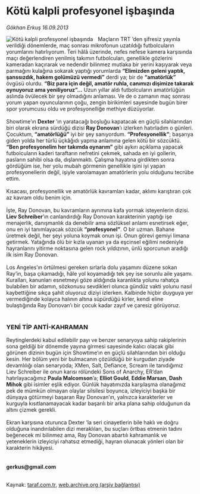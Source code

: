# Kötü kalpli profesyonel işbaşında

*Gökhan Erkuş 16.09.2013*

<div class="yazi"><img align="left" alt="Kötü kalpli profesyonel işbaşında" border="0" src="http://www.taraf.com.tr/fotoraflar/makaleler/kotu-kalpli-profesyonel-isbasinda_7111_orijinal.jpg" style="border-right-width:10px; border-color:#FFFFFF"/>Maçların TRT ’den şifresiz yayınla verildiği dönemlerde, maç sonrası mikrofonun uzatıldığı futbolcuların yorumlarını hatırlıyorum. Teri hâlâ üzerinde, nefes nefese kamera karşısında maçı değerlendiren yenilmiş takımın futbolcuları, genellikle gözlerini kameradan kaçırarak ve nedendir bilinmez mutlaka bir yerini kaşıyarak veya parmağını kulağına sokarak yaptığı yorumlarda <strong>“Elimizden geleni yaptık, şanssızdık, hakem golümüzü vermedi”</strong> derdi ya; bir de <strong>“amatörlük”</strong> övgüsü olurdu. <strong>“Biz para için değil, amatör ruhla, canımızı dişimize takarak oynuyoruz ama yeniliyoruz”...</strong> Uzun yıllar aldı futbolcuların amatörlüğün aslında övülecek bir şey olmadığını anlaması. Ve de o zamanın maç sonrası yorum yapan oyuncularının çoğu, zengin birikimleri sayesinde bugün birer spor yorumcusu oldu ve profesyonelliğe methiye düzüyorlar.<br/><br/>Showtime’ın <strong>Dexter</strong> ’ın yaratacağı boşluğu kapatacak en güçlü silahlarından biri olarak ekrana sürdüğü dizisi <strong>Ray Donovan</strong>’ı izlerken hatırladım o günleri. Çocuktum, <strong>“amatörlüğü”</strong> iyi bir şey sanıyordum. <strong>“Profesyonellik”</strong>; başarıya giden yolda her türlü üçkâğıdı yapma anlamına gelen kötü bir sözcüktü. <strong>“Ben profesyonelim her takımda oynarım”</strong> gibi aykırı açıklama yapacak futbolcuların kaderi taraftarın nefretini çekmek, sahada en iyi gollerin, pasların sahibi olsa da, dışlanmaktı. Çalışma hayatına girdikten sonra gördüğüm ise, her yolu mubah görmenin genellikle işini iyi yapan profesyonellerin değil, işiyle varolamayan amatörlerin yolu olduğunu tecrübe ettim.<br/><br/>Kısacası, profesyonellik ve amatörlük kavramları kadar, aklımı karıştıran çok az kavram oldu benim için.<br/><br/>İşte, Ray Donovan, bu kavramların ayrımına kafa yormak isteyenlerin dizisi. <strong>Liev Schreiber</strong>’ın canlandırdığı Ray Donovan karakterinin yaptığı işe menajerlik, danışmanlık da denebilir ama sözlüksel anlamı esnetirsek eğer, onu en iyi tanımlayacak sözcük <strong>“profesyonel”</strong>. O bir uzman. Bahane üretmek değil, her şeyi yoluna koymak onun işi. Onun görevi gemiyi limana getirmek. Yatağında ölü bir kızla uyanan ya da eşcinsel eğilimi nedeniyle hayranlarını yitirme noktasına gelen rock yıldızının, ünlü sporcunun aradığı ilk isim Ray Donovan.<br/><br/>Los Angeles’ın örtülmesi gereken sırlarla dolu yaşamını düzene sokan Ray’in, başa çıkamadığı, hâle yol koyamadığı tek şey ise sorunlu aile yaşamı. Kuralları, kanunları esnetmeyi göze aldığında karanlıkta yolunu rahatça bulabilen bir adamın, sözkonusu sevdikleri olunca gündüz vakti yolunu nasıl kaybettiğine sıkça şahit oluyoruz diziyi izlerken. Kalbinde hiçbir duyguya yer vermediğinde kolayca halının altına süpürdüğü kirler, kendi eline bulaştığında Ray Donovan’ı bir çocuk kadar zayıf ve çaresiz görüyoruz.<br/><br/>
<h3>YENİ TİP ANTİ-KAHRAMAN</h3>Reytinglerdeki kabul edilebilir payı ve benzer senaryoya sahip rakiplerinin sona geldiği bir dönemde yayına girmesi sayesinde kalıcı olacak gibi görünen dizinin bugün için Showtime’ın en güçlü silahlarından biri olduğu kesin. Her bölüm yeni bir bulmacanın çözüldüğü bir kurgudan ziyade devamlılığı olan senaryoda; XMen, Salt, Defiance, Scream ile tanıdığımız Liev Schreiber ile onun karısı rölündeki Sons of Anarchy, ER’dan hatırlayacağımız <strong>Paula Malcomson</strong>’a; <strong>Elliot Gould</strong>, <strong>Eddie Marsan</strong>, <strong>Dash Mihok</strong> gibi isimler eşlik ediyor. Günlük hayatımızda karşılaşma olanağımız pek de mümkün olmayan olaylar silsilesi boyunca, izleyiciyi başka bir dünyaya götürmeyi başaran Ray Donovan’ın, yalnızca karakterler ve kurguyla kısıtlanamayacak kadar başarılı bir arka plana sahip olduğunun da altını çizmek gerekli.<br/><br/>Ekran karşısına oturunca Dexter ’la seri cinayetlerin bile haklı ve doğru olduğuna inandırılabilen dizi meraklıları, bu suçları örtbas etmenin tadını beğenecek mi bilinmez ama, Ray Donovan abartılı kahramanlık ve yeteneklerin izleyiciyi rahatsız etmediği, hayran olunacak yönleri olan bir karakterin hikâyesi.<br/><br/><br/><strong>gerkus@gmail.com<br/></strong><br/>
</div>

Kaynak: [taraf.com.tr](http://www.taraf.com.tr:80/gokhan-erkus/makale-kotu-kalpli-profesyonel-isbasinda.htm), [web.archive.org (arşiv bağlantısı)](http://web.archive.org/web/20130918060806/http://www.taraf.com.tr:80/gokhan-erkus/makale-kotu-kalpli-profesyonel-isbasinda.htm)
